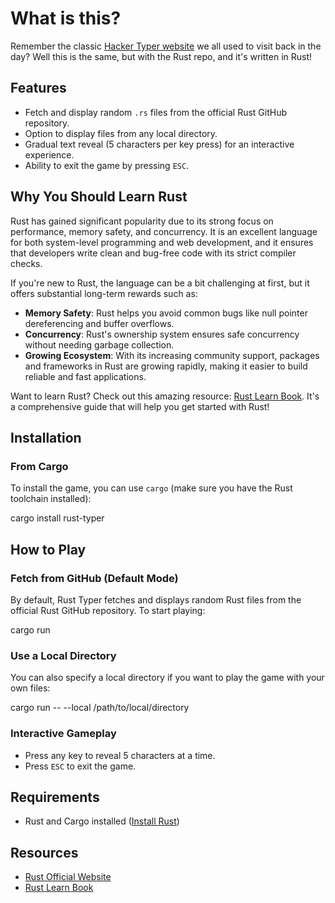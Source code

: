 # What is this?

Remember the classic [Hacker Typer website](https://hackertyper.net) we all used to visit back in the day? Well this is the same, but with the Rust repo, and it's written in Rust!

## Features

- Fetch and display random `.rs` files from the official Rust GitHub repository.
- Option to display files from any local directory.
- Gradual text reveal (5 characters per key press) for an interactive experience.
- Ability to exit the game by pressing `ESC`.

## Why You Should Learn Rust

Rust has gained significant popularity due to its strong focus on performance, memory safety, and concurrency. It is an excellent language for both system-level programming and web development, and it ensures that developers write clean and bug-free code with its strict compiler checks.

If you're new to Rust, the language can be a bit challenging at first, but it offers substantial long-term rewards such as:
- **Memory Safety**: Rust helps you avoid common bugs like null pointer dereferencing and buffer overflows.
- **Concurrency**: Rust's ownership system ensures safe concurrency without needing garbage collection.
- **Growing Ecosystem**: With its increasing community support, packages and frameworks in Rust are growing rapidly, making it easier to build reliable and fast applications.

Want to learn Rust? Check out this amazing resource: [Rust Learn Book](https://rust-book.cs.brown.edu). It's a comprehensive guide that will help you get started with Rust!

## Installation

### From Cargo

To install the game, you can use `cargo` (make sure you have the Rust toolchain installed):

cargo install rust-typer

## How to Play

### Fetch from GitHub (Default Mode)

By default, Rust Typer fetches and displays random Rust files from the official Rust GitHub repository. To start playing:

cargo run

### Use a Local Directory

You can also specify a local directory if you want to play the game with your own files:

cargo run -- --local /path/to/local/directory

### Interactive Gameplay

- Press any key to reveal 5 characters at a time.
- Press `ESC` to exit the game.

## Requirements

- Rust and Cargo installed ([Install Rust](https://www.rust-lang.org/tools/install))

## Resources

- [Rust Official Website](https://www.rust-lang.org)
- [Rust Learn Book](https://rust-book.cs.brown.edu)
